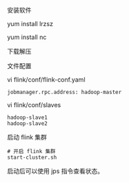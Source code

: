 

安装软件

yum install lrzsz

yum install nc



下载解压



文件配置

vi  flink/conf/flink-conf.yaml

```properties
jobmanager.rpc.address: hadoop-master
```

vi flink/conf/slaves

```properties
hadoop-slave1
hadoop-slave2
```



启动 flink 集群

```shell
# 开启 flink 集群
start-cluster.sh
```



启动后可以使用 jps 指令查看状态。

















